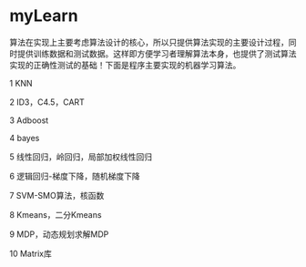 # myLearn

算法在实现上主要考虑算法设计的核心，所以只提供算法实现的主要设计过程，同时提供训练数据和测试数据。这样即方便学习者理解算法本身，也提供了测试算法实现的正确性测试的基础！下面是程序主要实现的机器学习算法。

1 KNN

2 ID3，C4.5，CART

3 Adboost

4 bayes

5 线性回归，岭回归，局部加权线性回归

6 逻辑回归-梯度下降，随机梯度下降

7 SVM-SMO算法，核函数

8 Kmeans，二分Kmeans

9 MDP，动态规划求解MDP

10 Matrix库


